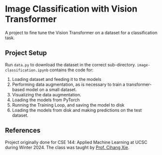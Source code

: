 # Image Classification with Vision Transformer
A project to fine tune the Vision Transformer on a dataset for a classification task.

## Project Setup

Run ```data.py``` to download the dataset in the correct sub-directory. ```image-classification.ipynb``` contains the code for:
1. Loading dataset and feeding it to the models
2. Performing data augmentation, as is necessary to train a transformer-based model on a small dataset.
3. Visualizing the data augmentation.
3. Loading the models from PyTorch 
4. Running the Training Loop, and saving the model to disk
5. Loading the models from disk and making predictions on the test dataset.


## References

Project originally done for CSE 144: Applied Machine Learning at UCSC during Winter 2024.
The class was taught by [Prof. Cihang Xie](https://cihangxie.github.io/).

